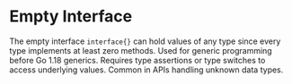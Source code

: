 # Empty Interface

The empty interface `interface{}` can hold values of any type since every type implements at least zero methods. Used for generic programming before Go 1.18 generics. Requires type assertions or type switches to access underlying values. Common in APIs handling unknown data types.